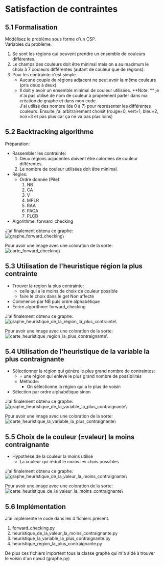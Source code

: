 Satisfaction de contraintes
===========================

## 5.1 Formalisation  

Modélisez le problème sous forme d'un CSP.  
Variables du problème: 

1. Se sont les régions qui peuvent prendre un ensemble de couleurs différentes.
2. Le champs des couleurs doit être minimal mais on a au maximum le choix à 7 couleurs différentes (autant de couleur que de régions):
3. Pour les contrainte c'est simple.
	- Aucune couple de régions adjacent ne peut avoir la même couleurs (pris deux à deux)
	- Il doit y avoir un ensemble minimal de couleur utilisées.
**Note: **
je n'ai pas utilisé de nom de couleur à proprement parler dans ma création de graphe et dans mon code.  
J'ai utilisé des nombre (de 0 à 7) pour représenter les différentes couleurs.
Ensuite j'ai arbitrairement choisit (rouge=0, vert=1, bleu=2, noir=3 et pas plus car ça ne va pas plus loins)


## 5.2 Backtracking algorithme
Préparation:

- Rassembler les contrainte:
	1. Deux régions adjacentes doivent être coloriées de couleur différentes.
	2. Le nombre de couleur utilisées doit être minimal.
- Règles:
	- Ordre donnée (Pile):
		1. NB
		2. CA
		3. V
		4. MPLR
		5. RAA
		6. PACA
		7. PLCB
- Algorithme: forward_checking

J'ai finalement obtenu ce graphe:  
![graphe_forward_checking](images/graphe_forward_checking.png)\

Pour avoir une image avec une coloration de la sorte:  
![carte_forward_checking](images/carte_forward_checking.png)\


## 5.3 Utilisation de l'heuristique région la plus contrainte

- Trouver la région la plus contrainte:
	- celle qui a le moins de choix de couleur possible
	- faire le choix dans le get Non affecté
- Commence par NB puis ordre alphabétique
- Écrire algorithme: forward_checking

J'ai finalement obtenu ce graphe:  
![graphe_heuristique_de_la_région_la_plus_contrainte](images/graphe_heuristique_de_la_région_la_plus_contrainte.png)\

Pour avoir une image avec une coloration de la sorte:  
![carte_heuristique_region_la_plus_contraignante](images/carte_heuristique_region_la_plus_contraignante.png)\

## 5.4 Utilisation de l'heuristique de la variable la plus contraignante

- Sélectionner la région qui génère le plus grand nombre de contraintes:
	- = une région qui enlève le plus grand nombre de possibilités
	- Méthode:
		- On sélectionne la région qui a le plus de voisin 
- Sélection par ordre alphabétique sinon

J'ai finalement obtenu ce graphe:  
![graphe_heuristique_de_la_variable_la_plus_contraignante](images/graphe_heuristique_de_la_variable_la_plus_contraignante.png)\

Pour avoir une image avec une coloration de la sorte:  
![carte_heuristique_la_variable_la_plus_contraignante](images/carte_heuristique_la_variable_la_plus_contraignante.png)\

## 5.5 Choix de la couleur (=valeur) la moins contraignante

- Hypothèse de la couleur la moins utilisé
	- La couleur qui réduit le moins les chois possibles

J'ai finalement obtenu ce graphe:  
![graphe_heuristique_de_la_valeur_la_moins_contraignante](images/graphe_heuristique_de_la_valeur_la_moins_contraignante.png)\

Pour avoir une image avec une coloration de la sorte:  
![carte_heuristique_de_la_valeur_la_moins_contraignante](images/carte_heuristique_de_la_valeur_la_moins_contraignante.png)\

## 5.6 Implémentation

J'ai implémenté le code dans les 4 fichiers présent.

1. forward_checking.py
2. heuristique_de_la_valeur_la_moins_contraignante.py
3. heuristique_la_variable_la_plus_contraignante.py
4. heuristique_region_la_plus_contraignante.py

De plus ces fichiers importent tous la classe graphe qui m'a aidé à trouver le voisin d'un nœud (graphe.py)
